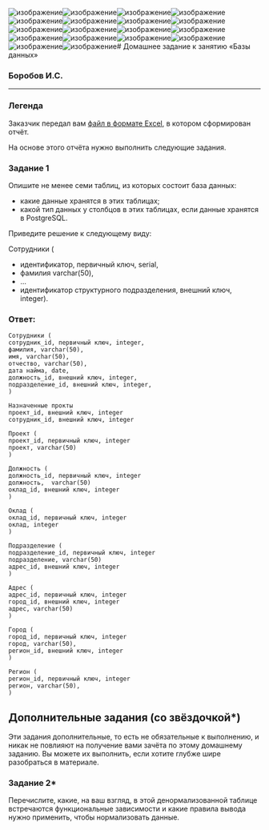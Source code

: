 ![изображение](https://github.com/Borobov/05-Data-storage-and-transmission-systems-/assets/122168309/f2aae7d2-2753-438f-8000-26a5dd8eeb83)![изображение](https://github.com/Borobov/05-Data-storage-and-transmission-systems-/assets/122168309/2aead15d-d193-42c8-bab3-53b0d719450e)![изображение](https://github.com/Borobov/05-Data-storage-and-transmission-systems-/assets/122168309/2095459a-949d-4989-ac90-274d5dfe3f5e)![изображение](https://github.com/Borobov/05-Data-storage-and-transmission-systems-/assets/122168309/afdcf2a8-370d-4750-9553-4ef7ebf0e80c)![изображение](https://github.com/Borobov/05-Data-storage-and-transmission-systems-/assets/122168309/2116fb45-2bc5-4d77-8cc5-7f3b5576632b)![изображение](https://github.com/Borobov/05-Data-storage-and-transmission-systems-/assets/122168309/e34aa96f-1cad-4ac6-a420-7d926734d2ac)![изображение](https://github.com/Borobov/05-Data-storage-and-transmission-systems-/assets/122168309/b62baffa-e475-4635-af1b-f1fc9fe894d0)![изображение](https://github.com/Borobov/05-Data-storage-and-transmission-systems-/assets/122168309/5a6e4f36-506e-4bc1-a442-a5b46b4fe31f)![изображение](https://github.com/Borobov/05-Data-storage-and-transmission-systems-/assets/122168309/4dfcccfa-4723-40df-a494-cfbf6a9761b6)![изображение](https://github.com/Borobov/05-Data-storage-and-transmission-systems-/assets/122168309/2eed9dbd-7ea1-471f-860d-b741deec1b12)![изображение](https://github.com/Borobov/05-Data-storage-and-transmission-systems-/assets/122168309/81eb5ffd-32e5-43f3-b384-3d86f5ecb095)![изображение](https://github.com/Borobov/05-Data-storage-and-transmission-systems-/assets/122168309/4a978b94-5fe8-4f78-94d1-2a2295cd6d32)![изображение](https://github.com/Borobov/05-Data-storage-and-transmission-systems-/assets/122168309/5201aa24-1a36-4153-8aa6-07b959cb2f2a)![изображение](https://github.com/Borobov/05-Data-storage-and-transmission-systems-/assets/122168309/cb65cb55-8eea-4c01-b7ac-e7a370b230a4)![изображение](https://github.com/Borobov/05-Data-storage-and-transmission-systems-/assets/122168309/46732051-d6c4-473d-bc47-887e12ef2edb)![изображение](https://github.com/Borobov/05-Data-storage-and-transmission-systems-/assets/122168309/4b05f2dd-2a97-4a49-9d70-793a913b86b5)![изображение](https://github.com/Borobov/05-Data-storage-and-transmission-systems-/assets/122168309/f53a5e60-4e8d-4eda-b94f-17b570275f9f)![изображение](https://github.com/Borobov/05-Data-storage-and-transmission-systems-/assets/122168309/b20573d4-2331-4f8f-9236-020e26f5f9cf)# Домашнее задание к занятию «Базы данных»

### Боробов И.С.

---
### Легенда

Заказчик передал вам [файл в формате Excel](https://github.com/netology-code/sdb-homeworks/blob/main/resources/hw-12-1.xlsx), в котором сформирован отчёт. 

На основе этого отчёта нужно выполнить следующие задания.

### Задание 1

Опишите не менее семи таблиц, из которых состоит база данных:

- какие данные хранятся в этих таблицах;
- какой тип данных у столбцов в этих таблицах, если данные хранятся в PostgreSQL.

Приведите решение к следующему виду:

Сотрудники (

- идентификатор, первичный ключ, serial,
- фамилия varchar(50),
- ...
- идентификатор структурного подразделения, внешний ключ, integer).

### Ответ:
```
Сотрудники (
сотрудник_id, первичный ключ, integer,
фамилия, varchar(50),
имя, varchar(50),
отчество, varchar(50),
дата найма, date,
должность_id, внешний ключ, integer,
подразделение_id, внешний ключ, integer,
)

Назначенные прокты
проект_id, внешний ключ, integer
сотрудник_id, внешний ключ, integer

Проект (
проект_id, первичный ключ, integer
проект, varchar(50)
)

Должность (
должность_id, первичный ключ, integer
должность,  varchar(50)
оклад_id, внешний ключ, integer
)

Оклад (
оклад_id, первичный ключ, integer
оклад, integer
)

Подразделение (
подразделение_id, первичный ключ, integer
подразделение, varchar(50)
адрес_id, внешний ключ, integer
)

Адрес (
адрес_id, первичный ключ, integer
город_id, внешний ключ, integer
адрес, varchar(50)
)

Город (
город_id, первичный ключ, integer
город, varchar(50),
регион_id, внешний ключ, integer
)

Регион (
регион_id, первичный ключ, integer
регион, varchar(50),
)
```

## Дополнительные задания (со звёздочкой*)
Эти задания дополнительные, то есть не обязательные к выполнению, и никак не повлияют на получение вами зачёта по этому домашнему заданию. Вы можете их выполнить, если хотите глубже шире разобраться в материале.


### Задание 2*

Перечислите, какие, на ваш взгляд, в этой денормализованной таблице встречаются функциональные зависимости и какие правила вывода нужно применить, чтобы нормализовать данные.
